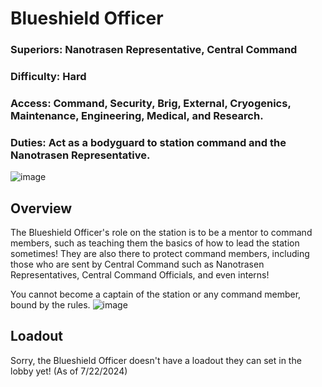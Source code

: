 # Blueshield Officer
### Superiors: Nanotrasen Representative, Central Command
### Difficulty: Hard
### Access: Command, Security, Brig, External, Cryogenics, Maintenance, Engineering, Medical, and Research.
### Duties: Act as a bodyguard to station command and the Nanotrasen Representative.
![image](https://github.com/user-attachments/assets/9a339dd1-28a5-4ab5-92e4-b5bc50348d6d)
## Overview
The Blueshield Officer's role on the station is to be a mentor to command members, such as teaching them the basics of how to lead the station sometimes! They are also there to protect command members, including those who are sent by Central Command such as Nanotrasen Representatives, Central Command Officials, and even interns!

You cannot become a captain of the station or any command member, bound by the rules. ![image](https://github.com/user-attachments/assets/5fe30e1d-0791-4ecf-83da-13c222254d85)

## Loadout
Sorry, the Blueshield Officer doesn't have a loadout they can set in the lobby yet! (As of 7/22/2024)

